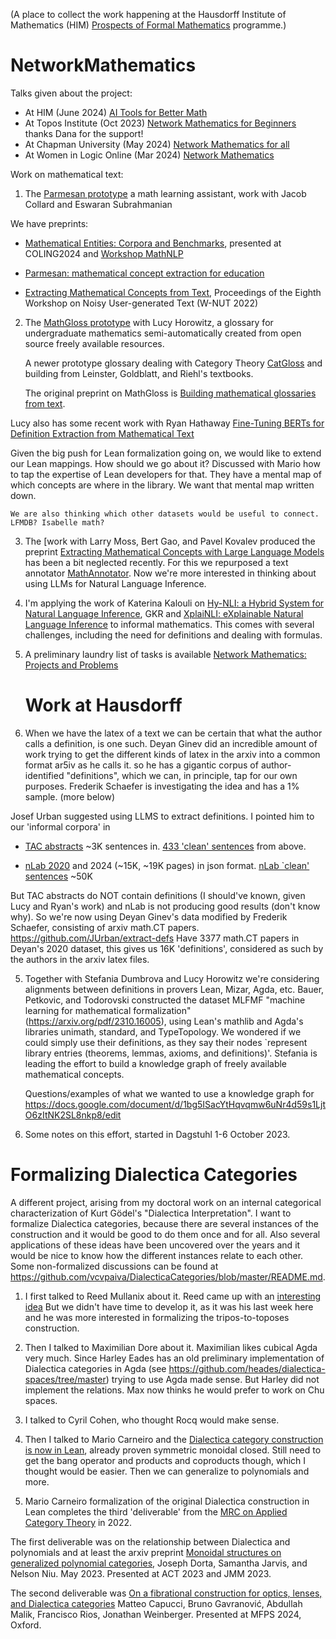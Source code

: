 (A place to collect the work happening at the Hausdorff Institute of Mathematics (HIM)
[Prospects of Formal Mathematics](https://www.mathematics.uni-bonn.de/him/programs/current-trimester-program/him-trimester-program-prospects-of-formal-mathematics)
programme.)

# NetworkMathematics

Talks given about the project:
* At HIM (June 2024) [AI Tools for Better Math](https://www.youtube.com/watch?v=C7NBGlJb2DQ&list=PLul8LCT3AJqQgcJYiC0CycjFLcrhM2fRg&index=4)
* At Topos Institute (Oct 2023) [Network Mathematics for Beginners](https://www.youtube.com/watch?v=DAuB6F90KtQ) thanks Dana for the support!
* At Chapman University (May 2024) [Network Mathematics for all](https://www.youtube.com/watch?v=Wiwm872T1Yk&list=PLhgq-BqyZ7i7oExXDr22w8lNdIC3tcRRW&index=1) 
* At Women in Logic Online (Mar 2024) [Network Mathematics](https://www.youtube.com/watch?v=SE5vIeBEGWI)

Work on mathematical text:

1. The [Parmesan prototype](http://www.jacobcollard.com/parmesan2/) a math learning assistant, work with Jacob Collard and Eswaran Subrahmanian
    
We have preprints:
*  [Mathematical Entities: Corpora and Benchmarks](https://arxiv.org/abs/2406.11577), presented at COLING2024 and [Workshop MathNLP](https://sites.google.com/view/2nd-mathnlp)

*  [Parmesan: mathematical concept extraction for education](https://arxiv.org/abs/2307.06699) 

*  [Extracting Mathematical Concepts from Text](https://arxiv.org/abs/2208.13830), Proceedings of the Eighth Workshop on Noisy User-generated Text (W-NUT 2022)

2. The [MathGloss prototype](https://mathgloss.github.io/MathGloss/database) with Lucy Horowitz, a glossary for undergraduate mathematics semi-automatically created from open source freely available resources.
   
   A newer prototype glossary dealing with Category Theory [CatGloss](https://mathgloss.github.io/CatGloss/database) and building from Leinster, Goldblatt, and Riehl's textbooks.
    
   The original preprint on MathGloss is [Building mathematical glossaries from text](https://arxiv.org/abs/2311.12649).

Lucy also has some recent work with Ryan Hathaway [Fine-Tuning BERTs for Definition Extraction from Mathematical Text](https://arxiv.org/abs/2406.13827)

Given the big push for Lean formalization going on, we would like to extend our Lean mappings. How should we go about it? Discussed with Mario how to tap the expertise of Lean developers for that. They have a mental map of which concepts are where in the library. We want that mental map written down.
    
    We are also thinking which other datasets would be useful to connect. LFMDB? Isabelle math? 
    
3. The [work with Larry Moss, Bert Gao, and Pavel Kovalev produced the preprint [Extracting Mathematical Concepts with Large Language Models](https://arxiv.org/abs/2309.00642) has been a bit neglected recently. For this we repurposed a text annotator [MathAnnotator](https://gaoq111.github.io/math_concept_annotation/). Now we're more interested in thinking about using LLMs for Natural Language Inference.

4. I'm applying the work of Katerina Kalouli on [Hy-NLI: a Hybrid System for Natural Language Inference](http://hynli.nlitoolkit.de/), GKR and [XplaiNLI: eXplainable Natural Language Inference](http://xplainli.nlitoolkit.de/) to informal mathematics. This comes with several challenges, including the need for definitions and dealing with formulas.

5. A preliminary laundry list of tasks is available  [Network Mathematics: Projects and Problems](https://docs.google.com/document/d/1XihAI2fhHvE9Gg-CemXo7rK9Q3jRVwS3A4L2xpqozos/edit#heading=h.dkqktuuv2bds)
 


   # Work at Hausdorff

1. When we have the latex of a text we can be certain that what the author calls a definition, is one such. Deyan Ginev did an incredible amount of work trying to get the different kinds of latex in the arxiv into a common format ar5iv as he calls it. so he has a gigantic corpus of author-identified "definitions", which we can, in principle, tap for our own purposes.
Frederik Schaefer is investigating the idea and has a 1% sample. (more below)

 Josef Urban suggested  using LLMS to extract definitions. I pointed him to our 'informal corpora' in
* [TAC abstracts](https://github.com/vcvpaiva/NLIMath/blob/main/3000_sentences_extracted.jsonl) ~3K sentences in. [433 'clean' sentences](https://github.com/vcvpaiva/NLIMath/blob/main/Experiment436/Experiment2.txt) from above.

* [nLab 2020](https://github.com/ToposInstitute/nLab2024-corpus) and 2024 (~15K, ~19K pages) in json format. [nLab `clean' sentences](https://raw.githubusercontent.com/ToposInstitute/nlab-corpus/main/nlab_examples.csv) ~50K 

But TAC abstracts do NOT contain definitions (I should've known, given Lucy and Ryan's work) and nLab is not producing good results (don't know why). 
So we're now using Deyan Ginev's data modified by Frederik Schaefer,  consisting of arxiv math.CT papers. https://github.com/JUrban/extract-defs
Have 3377 math.CT papers in Deyan's 2020 dataset, this gives us 16K 'definitions', considered as such by the authors in the arxiv latex files.

5. Together with Stefania Dumbrova and Lucy Horowitz we're considering alignments between definitions in provers Lean, Mizar, Agda, etc. Bauer, Petkovic, and Todorovski constructed the dataset MLFMF "machine learning for mathematical formalization" (https://arxiv.org/pdf/2310.16005), using Lean's mathlib and Agda's libraries unimath, standard, and TypeTopology. We wondered if we could simply use their definitions, as they say their nodes `represent library entries (theorems, lemmas, axioms, and definitions)'. Stefania is leading the effort to build a knowledge graph of freely available mathematical concepts.

   Questions/examples of what we wanted to use a knowledge graph for https://docs.google.com/document/d/1bg5ISacYtHqvqmw6uNr4d59s1LjtO6zItNK2SL8nkp8/edit

7. Some notes on this effort,  started in Dagstuhl 1-6 October 2023.

  
   
# Formalizing Dialectica Categories

A different project, arising from my doctoral work on an internal categorical characterization of Kurt Gödel's "Dialectica Interpretation". 
I want to formalize Dialectica categories, because there are several instances of the construction and it would be good to do them once and for all.
Also several applications of these ideas have been uncovered over the years and it would be nice to know how the different instances relate to each other.
Some non-formalized discussions can be found at https://github.com/vcvpaiva/DialecticaCategories/blob/master/README.md.

1. I first talked  to Reed Mullanix about it. Reed came up with an [interesting idea](https://gist.github.com/TOTBWF/e946b99a6770d7bd53fdebe5f9064657)
   But  we didn't have time to develop it, as it was his last week here and he was more interested in formalizing the tripos-to-toposes construction.

2. Then I talked to Maximilian Dore about it. Maximilian likes cubical Agda very much.
   Since Harley Eades has an old preliminary implementation of Dialectica categories in Agda (see https://github.com/heades/dialectica-spaces/tree/master) trying to use Agda made sense.
   But Harley did not implement the relations. Max now thinks he would prefer to work on Chu spaces.

3. I talked to Cyril Cohen, who thought Rocq  would make sense.

4. Then I talked to Mario Carneiro and the [Dialectica category construction is now in Lean](https://github.com/leanprover-community/mathlib4/pull/14274/files), already proven symmetric monoidal closed. Still need to get the bang operator and products and coproducts though, which I thought would be easier. Then we can generalize to polynomials and more.
  
5. Mario Carneiro formalization of the original Dialectica construction in Lean  completes the third 'deliverable' from the [MRC on Applied Category Theory](https://www.ams.org/programs/research-communities/2022MRC-Categories) in 2022.

The first deliverable was  on the relationship between Dialectica and polynomials and at least the arxiv preprint  [Monoidal structures on generalized polynomial categories](https://arxiv.org/abs/2305.05655), Joseph Dorta, Samantha Jarvis, and Nelson Niu. May 2023. Presented at ACT 2023 and JMM 2023.

The second deliverable was [On a fibrational construction for optics, lenses, and Dialectica categories](https://arxiv.org/abs/2403.16388)
Matteo Capucci, Bruno Gavranović, Abdullah Malik, Francisco Rios, Jonathan Weinberger. Presented at MFPS 2024, Oxford.

   

